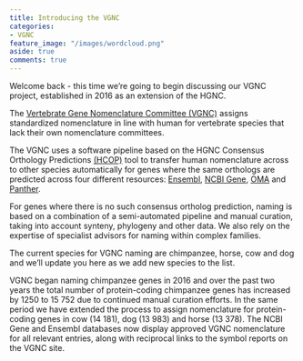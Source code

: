 ```yaml
---
title: Introducing the VGNC
categories:
- VGNC
feature_image: "/images/wordcloud.png"
aside: true
comments: true
---
```


Welcome back - this time we’re going to begin discussing our VGNC project, established in 2016 as an extension of the HGNC. 

The [Vertebrate Gene Nomenclature Committee (VGNC)](https://vertebrate.genenames.org/) assigns standardized nomenclature in line with human for vertebrate species that lack their own nomenclature committees.

The VGNC uses a software pipeline based on the HGNC Consensus Orthology Predictions [(HCOP)](https://www.genenames.org/tools/hcop/) tool to transfer human nomenclature across to other species automatically for genes where the same orthologs are predicted across four different resources: [Ensembl](http://www.ensembl.org/index.html), [NCBI Gene](https://www.ncbi.nlm.nih.gov/gene), [OMA](https://omabrowser.org/oma/home/) and [Panther](http://www.pantherdb.org/genes/). 

 For genes where there is no such consensus ortholog prediction, naming is based on a combination of a semi-automated pipeline and manual curation, taking into account synteny, phylogeny and other data. We also rely on the expertise of specialist advisors for naming within complex families. 

The current species for VGNC naming are chimpanzee, horse, cow and dog and we’ll update you here as we add new species to the list.  

VGNC began naming chimpanzee genes in 2016 and over the past two years the total number of protein-coding chimpanzee genes has increased by 1250 to 15 752 due to continued manual curation efforts. In the same period we have extended the process to assign nomenclature for protein-coding genes in cow (14 181), dog (13 983) and horse (13 378). The NCBI Gene and Ensembl databases now display approved VGNC nomenclature for all relevant entries, along with reciprocal links to the symbol reports on the VGNC site.
